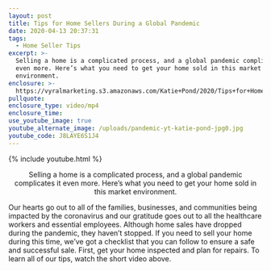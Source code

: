```yaml
---
layout: post
title: Tips for Home Sellers During a Global Pandemic
date: 2020-04-13 20:37:31
tags:
  - Home Seller Tips
excerpt: >-
  Selling a home is a complicated process, and a global pandemic complicates it
  even more. Here’s what you need to get your home sold in this market
  environment.
enclosure: >-
  https://vyralmarketing.s3.amazonaws.com/Katie+Pond/2020/Tips+for+Home+Sellers+During+a+Global+Pandemic.mp4
pullquote:
enclosure_type: video/mp4
enclosure_time:
use_youtube_image: true
youtube_alternate_image: /uploads/pandemic-yt-katie-pond-jpg0.jpg
youtube_code: J8LAYE6S1J4
---
```


{% include youtube.html %}

<p style="text-align:center">Selling a home is a complicated process, and a global pandemic complicates it even more. Here’s what you need to get your home sold in this market environment.</p>

Our hearts go out to all of the families, businesses, and communities being impacted by the coronavirus and our gratitude goes out to all the healthcare workers and essential employees. Although home sales have dropped during the pandemic, they haven’t stopped. If you need to sell your home during this time, we’ve got a checklist that you can follow to ensure a safe and successful sale. First, get your home inspected and plan for repairs. To learn all of our tips, watch the short video above.